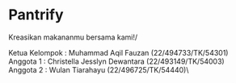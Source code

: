 # Pantrify
Kreasikan makananmu bersama kami!/

Ketua Kelompok : Muhammad Aqil Fauzan (22/494733/TK/54301)\
Anggota 1 : Christella Jesslyn Dewantara (22/493149/TK/54003)\
Anggota 2 : Wulan Tiarahayu (22/496725/TK/54440)\
